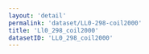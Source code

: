 ```yaml
---
layout: 'detail'
permalink: 'dataset/LL0-298-coil2000'
title: 'Ll0_298_coil2000'
datasetID: 'LL0_298_coil2000'
---
```

